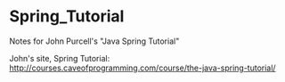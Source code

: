 # Spring_Tutorial
Notes for John Purcell's "Java Spring Tutorial"

John's site, Spring Tutorial: http://courses.caveofprogramming.com/course/the-java-spring-tutorial/


